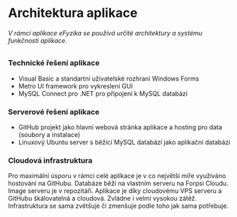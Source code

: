 # Architektura aplikace
###### V rámci aplikace eFyzika se používá určité architektury a systému funkčnosti aplikace. 

### Technické řešení aplikace
* Visual Basic a standartní uživatelské rozhraní Windows Forms
* Metro UI framework pro vykreslení GUI
* MySQL Connect pro .NET pro připojení k MySQL databázi

### Serverové řešení aplikace
* GitHub projekt jako hlavní webová stránka aplikace a hosting pro data (soubory a instalace)
* Linuxový Ubuntu server s běžící MySQL databází jako aplikační databázi

### Cloudová infrastruktura
Pro maximální úsporu v rámci celé aplikace je v co největší míře využíváno hostování na GitHubu. Databáze běží na vlastním serveru na Forpsi Cloudu. Image serveru je v repozitáři. Aplikace je díky cloudovému VPS serveru a GitHubu škálovatelná a cloudová. Zvládne i velmi vysokou zátěž. Infrastruktura se sama zvětšuje či zmenšuje podle toho jak sama potřebuje.
